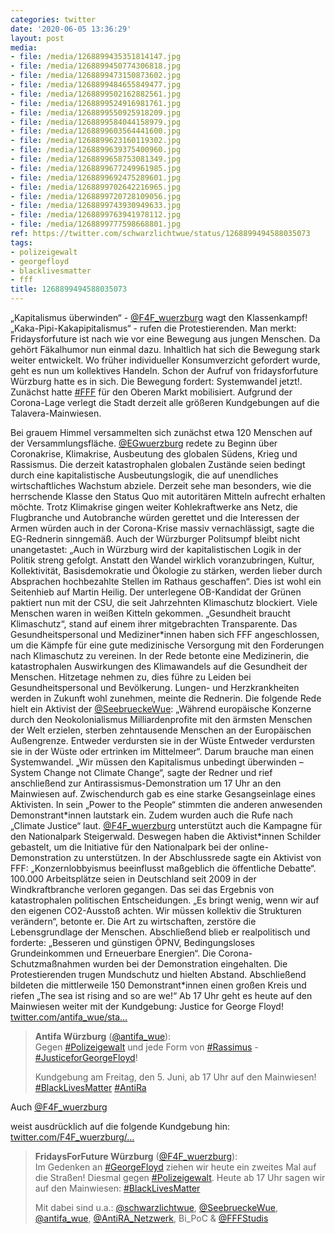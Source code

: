```yaml
---
categories: twitter
date: '2020-06-05 13:36:29'
layout: post
media:
- file: /media/1268899435351814147.jpg
- file: /media/1268899450774306818.jpg
- file: /media/1268899473150873602.jpg
- file: /media/1268899484655849477.jpg
- file: /media/1268899502162882561.jpg
- file: /media/1268899524916981761.jpg
- file: /media/1268899550925918209.jpg
- file: /media/1268899584044158979.jpg
- file: /media/1268899603564441600.jpg
- file: /media/1268899623160119302.jpg
- file: /media/1268899639375400960.jpg
- file: /media/1268899658753081349.jpg
- file: /media/1268899677249961985.jpg
- file: /media/1268899692475289601.jpg
- file: /media/1268899702642216965.jpg
- file: /media/1268899720728109056.jpg
- file: /media/1268899743930949633.jpg
- file: /media/1268899763941978112.jpg
- file: /media/1268899777598668801.jpg
ref: https://twitter.com/schwarzlichtwue/status/1268899494588035073
tags:
- polizeigewalt
- georgefloyd
- blacklivesmatter
- fff
title: 1268899494588035073
---
```

„Kapitalismus überwinden“ - [@F4F_wuerzburg](https://twitter.com/F4F_wuerzburg) wagt den Klassenkampf! 
„Kaka-Pipi-Kakapipitalismus“ - rufen die Protestierenden. Man merkt: Fridaysforfuture ist nach wie vor eine Bewegung aus jungen Menschen. Da gehört Fäkalhumor nun einmal dazu. Inhaltlich hat sich die Bewegung stark weiter entwickelt. 
Wo früher individueller Konsumverzicht gefordert wurde, geht es nun um kollektives Handeln. Schon der Aufruf von fridaysforfuture Würzburg hatte es in sich. Die Bewegung fordert: Systemwandel jetzt!. Zunächst hatte [#FFF](/t/fff) für den Oberen Markt mobilisiert. 
Aufgrund der Corona-Lage verlegt die Stadt derzeit alle größeren Kundgebungen auf die Talavera-Mainwiesen. 



Bei grauem Himmel versammelten sich zunächst etwa 120 Menschen auf der Versammlungsfläche. 
[@EGwuerzburg](https://twitter.com/EGwuerzburg) redete zu Beginn über Coronakrise, Klimakrise, Ausbeutung des globalen Südens, Krieg und Rassismus. Die derzeit katastrophalen globalen Zustände seien bedingt durch eine kapitalistische Ausbeutungslogik, die auf unendliches wirtschaftliches Wachstum abziele. 
Derzeit sehe man besonders, wie die herrschende Klasse den Status Quo mit autoritären Mitteln aufrecht erhalten möchte.
Trotz Klimakrise gingen weiter Kohlekraftwerke ans Netz, die Flugbranche und Autobranche würden gerettet und die Interessen der Armen würden auch in der Corona-Krise massiv vernachlässigt, sagte die EG-Rednerin sinngemäß.
Auch der Würzburger Politsumpf bleibt nicht unangetastet: „Auch in Würzburg wird der kapitalistischen Logik in der Politik streng gefolgt. Anstatt den Wandel wirklich voranzubringen, Kultur, Kollektivität, Basisdemokratie und Ökologie zu stärken, werden lieber durch Absprachen hochbezahlte Stellen im Rathaus geschaffen“. Dies ist wohl ein Seitenhieb auf Martin Heilig. Der unterlegene OB-Kandidat der Grünen paktiert nun mit der CSU, die seit Jahrzehnten Klimaschutz blockiert.
Viele Menschen waren in weißen Kitteln gekommen. „Gesundheit braucht Klimaschutz“, stand auf einem ihrer mitgebrachten Transparente. Das Gesundheitspersonal und Mediziner\*innen haben sich FFF angeschlossen, um die Kämpfe für eine gute medizinische Versorgung mit den Forderungen nach Klimaschutz zu vereinen. In der Rede betonte eine Medizinerin, die katastrophalen Auswirkungen des Klimawandels auf die Gesundheit der Menschen. Hitzetage nehmen zu, dies führe zu Leiden bei Gesundheitspersonal und Bevölkerung.
Lungen- und Herzkrankheiten werden in Zukunft wohl zunehmen, meinte die Rednerin.
Die folgende Rede hielt ein Aktivist der [@SeebrueckeWue](https://twitter.com/SeebrueckeWue): „Während europäische Konzerne durch den Neokolonialismus Milliardenprofite mit den ärmsten Menschen der Welt erzielen, sterben zehntausende Menschen an der Europäischen Außengrenze. Entweder verdursten sie in der Wüste
Entweder verdursten sie in der Wüste oder ertrinken im Mittelmeer“. Darum brauche man einen Systemwandel. „Wir müssen den Kapitalismus unbedingt überwinden – System Change not Climate Change“, sagte der Redner und rief anschließend zur Antirassismus-Demonstration um 17 Uhr an den Mainwiesen auf.
Zwischendurch gab es eine starke Gesangseinlage eines Aktivisten. In sein „Power to the People“ stimmten die anderen anwesenden Demonstrant\*innen lautstark ein. Zudem wurden auch die Rufe nach „Climate Justice“ laut.
[@F4F_wuerzburg](https://twitter.com/F4F_wuerzburg) unterstützt auch die Kampagne für den Nationalpark Steigerwald. Deswegen haben die Aktivist\*innen Schilder gebastelt, um die Initiative für den Nationalpark bei der online-Demonstration zu unterstützen.
In der Abschlussrede sagte ein Aktivist von FFF: „Konzernlobbyismus beeinflusst maßgeblich die öffentliche Debatte“. 100.000 Arbeitsplätze seien in Deutschland seit 2009 in der Windkraftbranche verloren gegangen. Das sei das Ergebnis von katastrophalen politischen Entscheidungen.
„Es bringt wenig, wenn wir auf den eigenen CO2-Ausstoß achten. Wir müssen kollektiv die Strukturen verändern“, betonte er. Die Art zu wirtschaften, zerstöre die Lebensgrundlage der Menschen. Abschließend blieb er realpolitisch und forderte:
„Besseren und günstigen ÖPNV, Bedingungsloses Grundeinkommen und Erneuerbare Energien“.
Die Corona-Schutzmaßnahmen wurden bei der Demonstration eingehalten. Die Protestierenden trugen Mundschutz und hielten Abstand. Abschließend bildeten die mittlerweile 150 Demonstrant\*innen einen großen Kreis und riefen „The sea ist rising and so are we!“
Ab 17 Uhr geht es heute auf den Mainwiesen weiter mit der Kundgebung: Justice for George Floyd! [twitter.com/antifa_wue/sta…](https://twitter.com/antifa_wue/status/1268170861758070784?s=19)
> <b>Antifa Würzburg</b> ([@antifa_wue](https://twitter.com/antifa_wue)):  
>Gegen [#Polizeigewalt](/t/polizeigewalt) und jede Form von [#Rassimus](/t/rassimus) - [#JusticeforGeorgeFloyd](/t/justiceforgeorgefloyd)!  
>  
>  
>  
>Kundgebung am Freitag, den 5. Juni, ab 17 Uhr auf den Mainwiesen! [#BlackLivesMatter](/t/blacklivesmatter) [#AntiRa](/t/antira)   


Auch [@F4F_wuerzburg](https://twitter.com/F4F_wuerzburg)

weist ausdrücklich auf die folgende Kundgebung hin: [twitter.com/F4F_wuerzburg/…](https://twitter.com/F4F_wuerzburg/status/1268903145792516097?s=19)
> <b>FridaysForFuture Würzburg</b> ([@F4F_wuerzburg](https://twitter.com/F4F_wuerzburg)):  
>Im Gedenken an [#GeorgeFloyd](/t/georgefloyd) ziehen wir heute ein zweites Mal auf die Straßen! Diesmal gegen [#Polizeigewalt](/t/polizeigewalt). Heute ab 17 Uhr sagen wir auf den Mainwiesen: [#BlackLivesMatter](/t/blacklivesmatter)  
>  
>Mit dabei sind u.a.: [@schwarzlichtwue](https://twitter.com/schwarzlichtwue), [@SeebrueckeWue](https://twitter.com/SeebrueckeWue), [@antifa_wue](https://twitter.com/antifa_wue), [@AntiRA_Netzwerk](https://twitter.com/AntiRA_Netzwerk), Bi_PoC &amp; [@FFFStudis](https://twitter.com/FFFStudis)   

